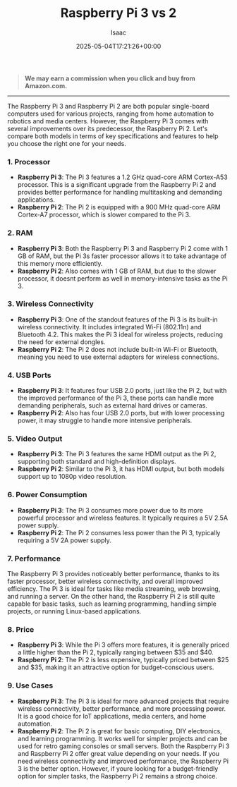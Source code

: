 ﻿---
author: Isaac
layout: post
title: Raspberry Pi 3 vs 2
date: '2025-05-04T17:21:26+00:00'
categories:
- Guide
tags: []
slug: /raspberry-pi-3-vs-2/
lastmod: 2025-05-07T12:21:28+03:00
---
> **We may earn a commission when you click and buy from Amazon.com.**
>

---
The Raspberry Pi 3 and Raspberry Pi 2 are both popular single-board computers used for various projects, ranging from home automation to robotics and media centers. However, the Raspberry Pi 3 comes with several improvements over its predecessor, the Raspberry Pi 2. Let's compare both models in terms of key specifications and features to help you choose the right one for your needs.
### 1. Processor
- **Raspberry Pi 3**: The Pi 3 features a 1.2 GHz quad-core ARM Cortex-A53 processor. This is a significant upgrade from the Raspberry Pi 2 and provides better performance for handling multitasking and demanding applications.
- **Raspberry Pi 2**: The Pi 2 is equipped with a 900 MHz quad-core ARM Cortex-A7 processor, which is slower compared to the Pi 3.
### 2. RAM
- **Raspberry Pi 3**: Both the Raspberry Pi 3 and Raspberry Pi 2 come with 1 GB of RAM, but the Pi 3s faster processor allows it to take advantage of this memory more efficiently.
- **Raspberry Pi 2**: Also comes with 1 GB of RAM, but due to the slower processor, it doesnt perform as well in memory-intensive tasks as the Pi 3.
### 3. Wireless Connectivity
- **Raspberry Pi 3**: One of the standout features of the Pi 3 is its built-in wireless connectivity. It includes integrated Wi-Fi (802.11n) and Bluetooth 4.2. This makes the Pi 3 ideal for wireless projects, reducing the need for external dongles.
- **Raspberry Pi 2**: The Pi 2 does not include built-in Wi-Fi or Bluetooth, meaning you need to use external adapters for wireless connections.
### 4. USB Ports
- **Raspberry Pi 3**: It features four USB 2.0 ports, just like the Pi 2, but with the improved performance of the Pi 3, these ports can handle more demanding peripherals, such as external hard drives or cameras.
- **Raspberry Pi 2**: Also has four USB 2.0 ports, but with lower processing power, it may struggle to handle more intensive peripherals.
### 5. Video Output
- **Raspberry Pi 3**: The Pi 3 features the same HDMI output as the Pi 2, supporting both standard and high-definition displays.
- **Raspberry Pi 2**: Similar to the Pi 3, it has HDMI output, but both models support up to 1080p video resolution.
### 6. Power Consumption
- **Raspberry Pi 3**: The Pi 3 consumes more power due to its more powerful processor and wireless features. It typically requires a 5V 2.5A power supply.
- **Raspberry Pi 2**: The Pi 2 consumes less power than the Pi 3, typically requiring a 5V 2A power supply.
### 7. Performance
The Raspberry Pi 3 provides noticeably better performance, thanks to its faster processor, better wireless connectivity, and overall improved efficiency. The Pi 3 is ideal for tasks like media streaming, web browsing, and running a server. On the other hand, the Raspberry Pi 2 is still quite capable for basic tasks, such as learning programming, handling simple projects, or running Linux-based applications.
### 8. Price
- **Raspberry Pi 3**: While the Pi 3 offers more features, it is generally priced a little higher than the Pi 2, typically ranging between $35 and $40.
- **Raspberry Pi 2**: The Pi 2 is less expensive, typically priced between $25 and $35, making it an attractive option for budget-conscious users.
### 9. Use Cases
- **Raspberry Pi 3**: The Pi 3 is ideal for more advanced projects that require wireless connectivity, better performance, and more processing power. It is a good choice for IoT applications, media centers, and home automation.
- **Raspberry Pi 2**: The Pi 2 is great for basic computing, DIY electronics, and learning programming. It works well for simpler projects and can be used for retro gaming consoles or small servers.
Both the Raspberry Pi 3 and Raspberry Pi 2 offer great value depending on your needs. If you need wireless connectivity and improved performance, the Raspberry Pi 3 is the better option. However, if youre looking for a budget-friendly option for simpler tasks, the Raspberry Pi 2 remains a strong choice.